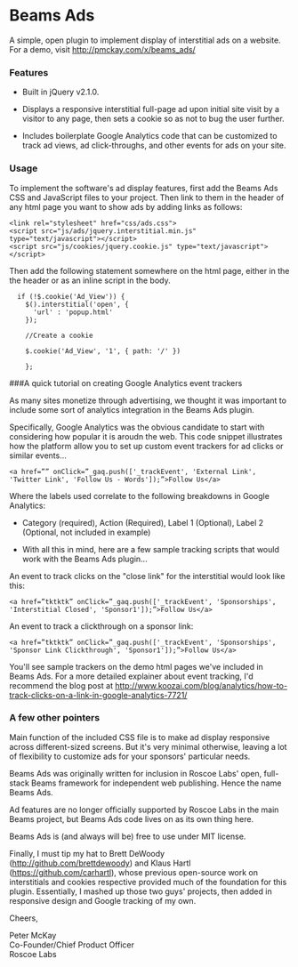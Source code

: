 # Beams Ads

A simple, open plugin to implement display of interstitial ads on a website. For a demo, visit http://pmckay.com/x/beams_ads/


### Features

- Built in jQuery v2.1.0.

- Displays a responsive interstitial full-page ad upon initial site visit by a visitor to any page, then sets a cookie so as not to bug the user further.

- Includes boilerplate Google Analytics code that can be customized to track ad views, ad click-throughs, and other events for ads on your site.

### Usage

To implement the software's ad display features, first add the Beams Ads CSS and JavaScript files to your project. Then link to them in the header of any html page you want to show ads by adding links as follows:

```
<link rel="stylesheet" href="css/ads.css">
<script src="js/ads/jquery.interstitial.min.js" type="text/javascript"></script>
<script src="js/cookies/jquery.cookie.js" type="text/javascript"></script>
```

Then add the following statement somewhere on the html page, either in the the header or as an inline script in the body.

```
  if (!$.cookie('Ad_View')) {
    $().interstitial('open', {
      'url' : 'popup.html'
    }); 

    //Create a cookie
    
    $.cookie('Ad_View', '1', { path: '/' })

    };
```


###A quick tutorial on creating Google Analytics event trackers 

As many sites monetize through advertising, we thought it was important to include some sort of analytics integration in the Beams Ads plugin. 

Specifically, Google Analytics was the obvious candidate to start with considering how popular it is aroudn the web. This code snippet illustrates how the platform allow you to set up custom event trackers for ad clicks or similar events... 

	<a href=”” onClick=”_gaq.push(['_trackEvent', 'External Link', 'Twitter Link', 'Follow Us - Words']);”>Follow Us</a>

Where the labels used correlate to the following breakdowns in Google Analytics:

- Category (required), Action (Required), Label 1 (Optional), Label 2 (Optional, not included in example)

- With all this in mind, here are a few sample tracking scripts that would work with the Beams Ads plugin...

An event to track clicks on the "close link" for the interstitial would look like this:

	<a href=”tktktk” onClick=”_gaq.push(['_trackEvent', 'Sponsorships', 'Interstitial Closed', 'Sponsor1']);”>Follow Us</a>

An event to track a clickthrough on a sponsor link:

	<a href=”tktktk” onClick=”_gaq.push(['_trackEvent', 'Sponsorships', 'Sponsor Link Clickthrough', 'Sponsor1']);”>Follow Us</a>

You'll see sample trackers on the demo html pages we've included in Beams Ads. For a more detailed explainer about event tracking, I'd recommend the blog post at http://www.koozai.com/blog/analytics/how-to-track-clicks-on-a-link-in-google-analytics-7721/

### A few other pointers

Main function of the included CSS file is to make ad display responsive across different-sized screens. But it's very minimal otherwise, leaving a lot of flexibility to customize ads for your sponsors' particular needs.

Beams Ads was originally written for inclusion in Roscoe Labs' open, full-stack Beams framework for independent web publishing. Hence the name Beams Ads. 

Ad features are no longer officially supported by Roscoe Labs in the main Beams project, but Beams Ads code lives on as its own thing here.

Beams Ads is (and always will be) free to use under MIT license.

Finally, I must tip my hat to Brett DeWoody (http://github.com/brettdewoody) and Klaus Hartl (https://github.com/carhartl), whose previous open-source work on interstitials and cookies respective provided much of the foundation for this plugin. Essentially, I mashed up those two guys' projects, then added in responsive design and Google tracking of my own.

Cheers,

Peter McKay   
Co-Founder/Chief Product Officer   
Roscoe Labs      
